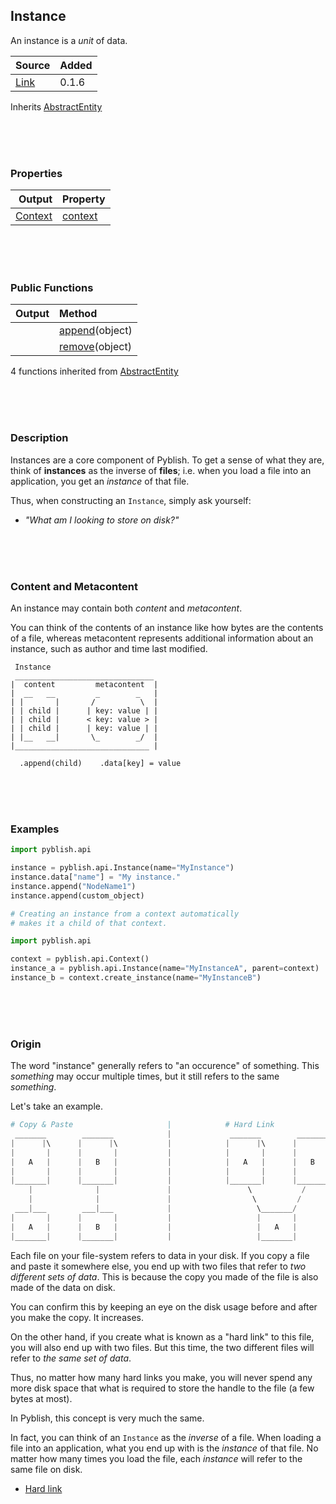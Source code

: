 ## Instance

An instance is a *unit* of data.

| Source     | Added
|------------|---------
|[Link][]    | 0.1.6

Inherits [AbstractEntity](AbstractEntity.md)

[Link]: https://github.com/pyblish/pyblish/blob/6e9bfce6254ea56411af857afa49423a57f7b425/pyblish/plugin.py#L572

<br>
<br>
<br>

### Properties

| Output                           | Property                                       |
|---------------------------------:|:-----------------------------------------------|
| [Context](Context.md) | [context](Instance.context.md)

<br>
<br>
<br>

### Public Functions

| Output        | Method                                                      |
|--------------:|:------------------------------------------------------------|
|               | [append](Instance.append.md)(object)
|               | [remove](Instance.remove.md)(object)

4 functions inherited from [AbstractEntity](AbstractEntity.md)

<br>
<br>
<br>

### Description

Instances are a core component of Pyblish. To get a sense of what they are, think of **instances** as the inverse of **files**; i.e. when you load a file into an application, you get an *instance* of that file.

Thus, when constructing an `Instance`, simply ask yourself:

- *"What am I looking to store on disk?"*

<br>
<br>
<br>

### Content and Metacontent

An instance may contain both *content* and *metacontent*.

You can think of the contents of an instance like how bytes are the contents of a file, whereas metacontent represents additional information about an instance, such as author and time last modified.

```
 Instance
 _______________________________
|  content         metacontent  |
|  __   __         _        _   |
| |       |       /          \  |
| | child |      | key: value | |
| | child |      < key: value > |
| | child |      | key: value | |
| |__   __|       \_        _/  |
|______________________________ |

  .append(child)    .data[key] = value
```

<br>
<br>
<br>

### Examples

```python
import pyblish.api

instance = pyblish.api.Instance(name="MyInstance")
instance.data["name"] = "My instance."
instance.append("NodeName1")
instance.append(custom_object)
```

```python
# Creating an instance from a context automatically
# makes it a child of that context.

import pyblish.api

context = pyblish.api.Context()
instance_a = pyblish.api.Instance(name="MyInstanceA", parent=context)
instance_b = context.create_instance(name="MyInstanceB")
```

<br>
<br>
<br>

### Origin

The word "instance" generally refers to "an occurence" of something. This *something* may occur multiple times, but it still refers to the same *something*.

Let's take an example.

```python
# Copy & Paste                     |            # Hard Link
 _______        _______            |             _______        _______   
|      |\      |      |\           |            |      |\      |      |\  
|       |      |       |           |            |       |      |       |  
|   A   |      |   B   |           |            |   A   |      |   B   |  
|       |      |       |           |            |       |      |       |  
|_______|      |_______|           |            |_______|      |_______|  
    |              |               |                 \           /
    |              |               |                  \         / 
 ___|___        ___|___            |                   \_______/
|       |      |       |           |                   |       |
|   A   |      |   B   |           |                   |   A   |
|_______|      |_______|           |                   |_______|
```

Each file on your file-system refers to data in your disk. If you copy a file and paste it somewhere else, you end up with two files that refer to *two different sets of data*. This is because the copy you made of the file is also made of the data on disk.

You can confirm this by keeping an eye on the disk usage before and after you make the copy. It increases.

On the other hand, if you create what is known as a "hard link" to this file, you will also end up with two files. But this time, the two different files will refer to *the same set of data*.

Thus, no matter how many hard links you make, you will never spend any more disk space that what is required to store the handle to the file (a few bytes at most).

In Pyblish, this concept is very much the same.

In fact, you can think of an `Instance` as the *inverse* of a file. When loading a file into an application, what you end up with is the *instance* of that file. No matter how many times you load the file, each *instance* will refer to the same file on disk.

* [Hard link](http://en.wikipedia.org/wiki/Hard_link)